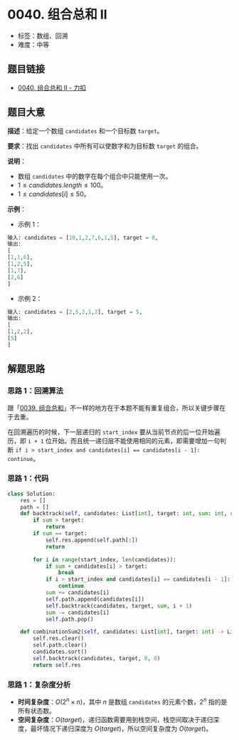 # 0040. 组合总和 II

- 标签：数组、回溯
- 难度：中等

## 题目链接

- [0040. 组合总和 II - 力扣](https://leetcode.cn/problems/combination-sum-ii/)

## 题目大意

**描述**：给定一个数组 `candidates` 和一个目标数 `target`。

**要求**：找出 `candidates` 中所有可以使数字和为目标数 `target` 的组合。

**说明**：

- 数组 `candidates` 中的数字在每个组合中只能使用一次。
- $1 \le candidates.length \le 100$。
- $1 \le candidates[i] \le 50$。

**示例**：

- 示例 1：

```python
输入: candidates = [10,1,2,7,6,1,5], target = 8,
输出:
[
[1,1,6],
[1,2,5],
[1,7],
[2,6]
]
```

- 示例 2：

```python
输入: candidates = [2,5,2,1,2], target = 5,
输出:
[
[1,2,2],
[5]
]
```

## 解题思路

### 思路 1：回溯算法

跟「[0039. 组合总和](https://leetcode.cn/problems/combination-sum/)」不一样的地方在于本题不能有重复组合，所以关键步骤在于去重。

在回溯遍历的时候，下一层递归的 `start_index` 要从当前节点的后一位开始遍历，即 `i + 1` 位开始。而且统一递归层不能使用相同的元素，即需要增加一句判断 `if i > start_index and candidates[i] == candidates[i - 1]: continue`。

### 思路 1：代码

```python
class Solution:
    res = []
    path = []
    def backtrack(self, candidates: List[int], target: int, sum: int, start_index: int):
        if sum > target:
            return
        if sum == target:
            self.res.append(self.path[:])
            return

        for i in range(start_index, len(candidates)):
            if sum + candidates[i] > target:
                break
            if i > start_index and candidates[i] == candidates[i - 1]:
                continue
            sum += candidates[i]
            self.path.append(candidates[i])
            self.backtrack(candidates, target, sum, i + 1)
            sum -= candidates[i]
            self.path.pop()

    def combinationSum2(self, candidates: List[int], target: int) -> List[List[int]]:
        self.res.clear()
        self.path.clear()
        candidates.sort()
        self.backtrack(candidates, target, 0, 0)
        return self.res
```

### 思路 1：复杂度分析

- **时间复杂度**：$O(2^n \times n)$，其中 $n$ 是数组 `candidates` 的元素个数，$2^n$ 指的是所有状态数。
- **空间复杂度**：$O(target)$，递归函数需要用到栈空间，栈空间取决于递归深度，最坏情况下递归深度为 $O(target)$，所以空间复杂度为 $O(target)$。

